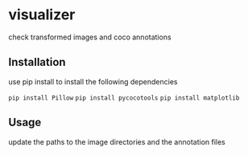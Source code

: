# visualizer
check transformed images and coco annotations

## Installation
use pip install to install the following dependencies 

`pip install Pillow`
`pip install pycocotools`
`pip install matplotlib`

## Usage 
update the paths to the image directories and the annotation files 
